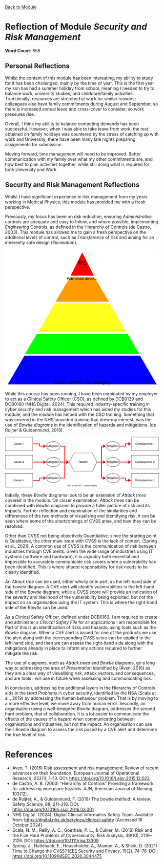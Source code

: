 [Back to Module](../../README.md)
# Reflection of Module *Security and Risk Management*

**Word Count**: 858

## Personal Reflections
Whilst the content of this module has been interesting, my ability to study for it has been challenged, mainly by the time of year. This is the first year my son has had a summer holiday from school, meaning I needed to try to balance work, university studies, and childcare/family activities. Traditionally, resources are stretched at work for similar reasons; colleagues also have family commitments during August and September, so there is increased annual leave and cross-cover to consider, so work pressures rise. 

Overall, I think my ability to balance competing demands has been successful. However, when I was able to take leave from work, the rest obtained on family holidays was countered by the stress of catching up with work and University; there have been many late nights preparing assignments for submission.

Moving forward, time management will need to be improved. Better communication with my family over what my other commitments are, and how best to plan activities together, while still doing what is required for both University and Work. 

## Security and Risk Management Reflections

Whilst I have significant experience in risk management from my years working in Medical Physics, this module has provided me with a fresh perspective. 

Previously, my focus has been on risk reduction, ensuring *Administrative* controls are adequate and easy to follow, and where possible, implementing *Engineering* Controls, as defined in the Hierarchy of Controls (de Castro, 2003). This module has allowed me to gain a fresh perspective on the additional levels of control, such as *Transference* of risk and aiming for an inherently safe design (*Elimination*). 

![Hierarchy of Risk, adapted from de Castro (2003)](./Assets/RiskHierachy.svg)

While this course has been running, I have been nominated by my employer to act as a Clinical Safety Officer (CSO), as defined by DCB0129 and DCB0160 (NHS Digital, 2024). This required industry-specific training in cyber security and risk management which has aided my studies for this module, and the module has helped with the CSO training. Something that was covered in the NHS-provided training that drew my interest, was the use of *Bowtie diagrams* in the identification of hazards and mitigations. (de Ruijter & Guldenmund, 2016). 

![An example of a Bow-tie diagram](./Assets/BowTie.svg)

Initially, these *Bowtie* diagrams look to be an extension of *Attack trees* covered in the module. On closer examination, *Attack trees* can be combined with *Bowtie* diagrams to provide a fuller picture of risk and its impacts. Further reflection and examination of the similarities and differences of the two methods of visualising and identifying risk, it can be seen where some of the shortcomings of CVSS arise, and how they can be resolved. 

Other than CVSS not being objectively Quantitative, since the starting point is Qualitative, the other main issue with CVSS is the lack of context. (Spring et al., 2021). A common use of CVSS is the communication of risk between industries through CVE alerts. Given the wide range of industries using IT systems (software and hardware), it is arguably both essential and impossible to accurately communicate risk scores when a vulnerability has been identified. This is where shared responsibility for risk needs to be clearly identified. 

An *Attack tree* can be used, either wholly or in part, as the left-hand side of the *bowtie* diagram. A CVE alert will identify vulnerabilities in the left-hand side of the *Bowtie* diagram, while a CVSS score will provide an indication of the severity and likelihood of the vulnerability being exploited, but not the impact on an organisation using the IT system. This is where the right-hand side of the *Bowtie* can be used. 

As a Clinical Safety Officer, defined under DCB0160, I am required to create and administer a *Clinical Safety File* for all applications I am responsible for. Part of this is an identification of risks and hazards, using tools such as the *Bowtie* diagram. When a CVE alert is issued for one of the products we use, the alert along with the corresponding CVSS score can be applied to the left-hand side, and then we can assess the right-hand side along with the mitigations already in place to inform any actions required to further mitigate the risk. 

The use of diagrams, such as *Attack trees* and *Bowtie* diagrams, go a long way to addressing the area of *Presentation* identified by (Aven, 2016) as they are a clear way of visualising risk, attack vectors, and consequences, and are tools I will use in future when assessing and communicating risk. 

In conclusion, addressing the additional layers in the Hierarchy of Controls aids in the *Hard Problems* in cyber security, identified by the NSA (Scala et al., 2019) by addressing the human behaviour problem. That is by moving to a more effective level, we move away from human error. Secondly, an organisation using a well-designed *Bowtie* diagram, addresses the second hard problem, that of collaboration. It is a lot easier to communicate the effects of the causes of a hazard when communicating between organisations and industries, but not the impact. An organisation can use their *Bowtie* diagram to assess the risk posed by a CVE alert and determine the true level of risk.

# References

* Aven, T. (2016) Risk assessment and risk management: Review of recent advances on their foundation. European Journal of Operational Research, 253(1), 1–13. DOI: https://doi.org/10.1016/j.ejor.2015.12.023
* de Castro, A. B. (2003) “Hierarchy of Controls” Providing a framework for addressing workplace hazards. AJN, American Journal of Nursing, 103(12).
* de Ruijter, A., & Guldenmund, F. (2016) The bowtie method: A review. Safety Science, 88, 211–218. DOI: https://doi.org/10.1016/j.ssci.2016.03.001
* NHS Digital. (2024). Digital Clinical Informatics Safety Team. Available from:  https://digital.nhs.uk/services/clinical-safety [Accessed 19 October 2024]
* Scala, N. M., Reilly, A. C., Goethals, P. L., & Cukier, M. (2019) Risk and the Five Hard Problems of Cybersecurity. Risk Analysis, 39(10), 2119–2126. DOI: https://doi.org/10.1111/risa.13309
* Spring, J., Hatleback, E., Householder, A., Manion, A., & Shick, D. (2021) Time to Change the CVSS? IEEE Security and Privacy, 19(2), 74–78. DOI: https://doi.org/10.1109/MSEC.2020.3044475

